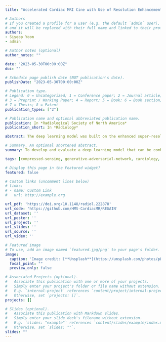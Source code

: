```yaml
---
title: "Accelerated Cardiac MRI Cine with Use of Resolution Enhancement Generative Adversarial Inline Neural Network"

# Authors
# If you created a profile for a user (e.g. the default `admin` user), write the username (folder name) here 
# and it will be replaced with their full name and linked to their profile.
authors:
- Siyeop Yoon
- admin

# Author notes (optional)
author_notes: ""

date: "2023-05-30T00:00:00Z"
doi: ""

# Schedule page publish date (NOT publication's date).
publishDate: "2023-05-30T00:00:00Z"

# Publication type.
# Legend: 0 = Uncategorized; 1 = Conference paper; 2 = Journal article;
# 3 = Preprint / Working Paper; 4 = Report; 5 = Book; 6 = Book section;
# 7 = Thesis; 8 = Patent
publication_types: ["2"]

# Publication name and optional abbreviated publication name.
publication: In *Radiological Society of North America*
publication_short: In *Radiology*

abstract: The deep learning model was built on the enhanced super-resolution generative adversarial inline neural network,trained with use of retrospectively identified cine images and evaluated in participants prospectively enrolled from September 2021 toSeptember 2022. The model was applied to breath-hold electrocardiography (ECG)-gated segmented and free-breathing real-time cineimages collected with reduced spatial resolution with use of generalized autocalibrating partially parallel acquisitions (GRAPPA) or CS.The deep learning model subsequently restored spatial resolution. For comparison, GRAPPA-accelerated cine images were collected.Diagnostic quality and artifacts were evaluated by two readers with use of Likert scales and compared with use of Wilcoxon signed-ranktests. Agreement for left ventricle (LV) function, volume, and strain was assessed with Bland-Altman analysis.

# Summary. An optional shortened abstract.
summary: To develop and evaluate a deep learning model that can be combined with parallel imaging or compressed sensing (CS).

tags: [compressed-sensing, generative-adversarial-network, cardiology, machine-learning, medical-imaging]

# Display this page in the Featured widget?
featured: false

# Custom links (uncomment lines below)
# links:
# - name: Custom Link
#   url: http://example.org

url_pdf: 'https://doi.org/10.1148/radiol.222878'
url_code: 'https://github.com/HMS-CardiacMR/REGAIN'
url_dataset: ''
url_poster: ''
url_project: ''
url_slides: ''
url_source: ''
url_video: ''

# Featured image
# To use, add an image named `featured.jpg/png` to your page's folder. 
image:
  caption: 'Image credit: [**Unsplash**](https://unsplash.com/photos/pLCdAaMFLTE)'
  focal_point: ""
  preview_only: false

# Associated Projects (optional).
#   Associate this publication with one or more of your projects.
#   Simply enter your project's folder or file name without extension.
#   E.g. `internal-project` references `content/project/internal-project/index.md`.
#   Otherwise, set `projects: []`.
projects: []

# Slides (optional).
#   Associate this publication with Markdown slides.
#   Simply enter your slide deck's filename without extension.
#   E.g. `slides: "example"` references `content/slides/example/index.md`.
#   Otherwise, set `slides: ""`.
slides: ""
---
```

